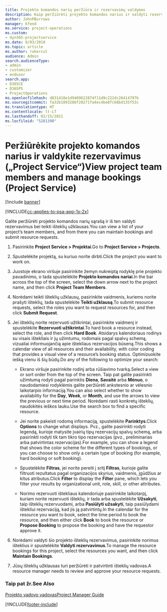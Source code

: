 ```yaml
---
title: Projekto komandos narių peržiūra ir rezervavimų valdymas
description: Kaip peržiūrėti projekto komandos narius ir valdyti rezervavimus „Project Service“
author: JohnPBurrows
manager: kfend
ms.service: project-operations
ms.custom:
- dyn365-projectservice
ms.date: 8/03/2018
ms.topic: article
ms.author: ruhercul
audience: Admin
search.audienceType:
- admin
- customizer
- enduser
search.app:
- D365CE
- D365PS
- ProjectOperations
ms.openlocfilehash: d831418e1d9409622874f11d9c222dc26414797b
ms.sourcegitcommit: fa32b1893286f20271fa4ec4be8fc68bd135f53c
ms.translationtype: HT
ms.contentlocale: lt-LT
ms.lasthandoff: 02/15/2021
ms.locfileid: "5281398"
---
```

# <a name="view-project-team-members-and-manage-bookings-project-service"></a><span data-ttu-id="8fd00-103">Peržiūrėkite projekto komandos narius ir valdykite rezervavimus („Project Service“)</span><span class="sxs-lookup"><span data-stu-id="8fd00-103">View project team members and manage bookings (Project Service)</span></span>

[!include [banner](../includes/psa-now-project-operations.md)]

[!INCLUDE[cc-applies-to-psa-app-1x-2x](../includes/cc-applies-to-psa-app-1x-2x.md)]

<span data-ttu-id="8fd00-104">Galite peržiūrėti projekto komandos narių sąrašą ir iš ten valdyti rezervavimus bei teikti išteklių užklausas.</span><span class="sxs-lookup"><span data-stu-id="8fd00-104">You can view a list of your project’s team members, and from there you can maintain bookings and submit resource requests.</span></span>  
  
1.  <span data-ttu-id="8fd00-105">Pasirinkite **Project Service > Projektai**.</span><span class="sxs-lookup"><span data-stu-id="8fd00-105">Go to **Project Service > Projects**.</span></span>  
  
2.  <span data-ttu-id="8fd00-106">Spustelėkite projektą, su kuriuo norite dirbti.</span><span class="sxs-lookup"><span data-stu-id="8fd00-106">Click the project you want to work on.</span></span>  
  
3.  <span data-ttu-id="8fd00-107">Juostoje ekrano viršuje pasirinkite žemyn nukreiptą rodyklę prie projekto pavadinimo, o tada spustelėkite **Projekto komandos nariai**.</span><span class="sxs-lookup"><span data-stu-id="8fd00-107">In the bar across the top of the screen, select the down arrow next to the project name, and then click **Project Team Members**.</span></span>  
  
4.  <span data-ttu-id="8fd00-108">Norėdami teikti išteklių užklausų, pasirinkite vaidmenis, kuriems norite prašyti išteklių, tada spustelėkite **Teikti užklausą**.</span><span class="sxs-lookup"><span data-stu-id="8fd00-108">To submit resource requests, select the roles you want to request resources for, and then click **Submit Request**.</span></span>  
  
5.  <span data-ttu-id="8fd00-109">Jei išteklių norite rezervuoti užtikrintai, pasirinkite vaidmenį ir spustelėkite **Rezervuoti užtikrintai**.</span><span class="sxs-lookup"><span data-stu-id="8fd00-109">To hard book a resource instead, select the role, and then click **Hard Book**.</span></span> <span data-ttu-id="8fd00-110">Atsidarys kalendoriaus rodinys su visais ištekliais ir jų užimtumu, rodomais pagal spalvų schemą, vizualiai informuojančią apie ištekliaus rezervacijos būseną.</span><span class="sxs-lookup"><span data-stu-id="8fd00-110">This shows a calendar view of all resources and their availability, with color coding that provides a visual view of a resource’s booking status.</span></span> <span data-ttu-id="8fd00-111">Optimizuokite iešką vienu iš šių būdų.</span><span class="sxs-lookup"><span data-stu-id="8fd00-111">Do any of the following to optimize your search:</span></span>  
  
    -   <span data-ttu-id="8fd00-112">Ekrano viršuje pasirinkite rodinį arba rūšiavimo tvarką.</span><span class="sxs-lookup"><span data-stu-id="8fd00-112">Select a view or sort order from the top of the screen.</span></span> <span data-ttu-id="8fd00-113">Taip pat galite pasirinkti užimtumą rodyti pagal parinktis **Diena**, **Savaitė** arba **Mėnuo**, o naudodamiesi rodyklėmis galite peržiūrėti ankstesnio ar vėlesnio laikotarpio informaciją.</span><span class="sxs-lookup"><span data-stu-id="8fd00-113">You can also select whether to show availability for the **Day**, **Week**, or **Month**, and use the arrows to view the previous or next time period.</span></span> <span data-ttu-id="8fd00-114">Norėdami rasti konkretų išteklių, naudokitės ieškos lauku.</span><span class="sxs-lookup"><span data-stu-id="8fd00-114">Use the search box to find a specific resource.</span></span>  
  
    -   <span data-ttu-id="8fd00-115">Jei norite pakeisti rodomą informaciją, spustelėkite **Parinktys**.</span><span class="sxs-lookup"><span data-stu-id="8fd00-115">Click **Options** to change what displays.</span></span> <span data-ttu-id="8fd00-116">Pvz., galite pasirinkti rodyti legendą, kurioje matysite įvairių tipų rezervacijų spalvų schemą, arba pasirinkti rodyti tik tam tikro tipo rezervacijas (pvz., preliminarias arba patvirtintas rezervacijas).</span><span class="sxs-lookup"><span data-stu-id="8fd00-116">For example, you can show a legend that shows the color scheme for the different types of bookings, or you can choose to show only a certain type of booking (for example, hard booking or soft booking).</span></span>  
  
    -   <span data-ttu-id="8fd00-117">Spustelėkite **Filtras**, jei norite pereiti į sritį **Filtras**, kurioje galite filtruoti rezultatus pagal organizacijos skyrius, vaidmenis, įgūdžius ar kitus atributus.</span><span class="sxs-lookup"><span data-stu-id="8fd00-117">Click **Filter** to display the **Filter** pane, which lets you filter your results by organizational unit, role, skill, or other attributes.</span></span>  
  
    -   <span data-ttu-id="8fd00-118">Norimo rezervuoti ištekliaus kalendoriuje pasirinkite laikotarpį, kuriam norite rezervuoti išteklių, ir tada arba spustelėkite **Užsakyti**, taip išteklių rezervuodami, arba **Pasiūlyti užsakyti**, taip pasiūlydami ištekliui rezervaciją, kad jis ją patvirtintų.</span><span class="sxs-lookup"><span data-stu-id="8fd00-118">In the calendar for the resource you want to book, select the time period to book the resource, and then either click **Book** to book the resource or **Propose Booking** to propose the booking and have the requestor approve it.</span></span>  
  
6.  <span data-ttu-id="8fd00-119">Norėdami valdyti šio projekto išteklių rezervavimus, pasirinkite norimus išteklius ir spustelėkite **Valdyti rezervavimus**.</span><span class="sxs-lookup"><span data-stu-id="8fd00-119">To manage the resource bookings for this project, select the resources you want, and then click **Maintain Bookings**.</span></span>  
  
7.  <span data-ttu-id="8fd00-120">Jūsų išteklių užklausas turi peržiūrėti ir patvirtinti išteklių vadovas.</span><span class="sxs-lookup"><span data-stu-id="8fd00-120">A resource manager needs to review and approve your resource requests.</span></span>  
  
### <a name="see-also"></a><span data-ttu-id="8fd00-121">Taip pat žr.</span><span class="sxs-lookup"><span data-stu-id="8fd00-121">See Also</span></span>  
 [<span data-ttu-id="8fd00-122">Projekto vadovo vadovas</span><span class="sxs-lookup"><span data-stu-id="8fd00-122">Project Manager Guide</span></span>](../psa/project-manager-guide.md)


[!INCLUDE[footer-include](../includes/footer-banner.md)]